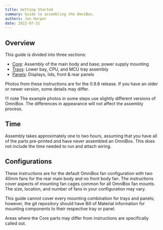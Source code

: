 ```yaml
---
title: Getting Started
summary: Guide to assembling the OmniBox.
authors: Jon Harper
date: 2022-07-31
---
```


## Overview

This guide is divided into three sections:

- [Core](core.md): Assembly of the main body and base; power supply mounting
- [Trays](trays.md): Lower bay, CPU, and MCU tray assembly
- [Panels](panels.md): Displays, lids, front & rear panels

Photos from these instructions are for the 0.9.8 release. If you have an older or newer version, some details may differ.

!!! note
    The example photos in some steps use slightly different versions of OmniBox. The differences in appearance will not affect the assembly process.

## Time

Assembly takes approximately one to two hours, assuming that you have all of the parts pre-printed and have never assembled an OmniBox. This does not include the time needed to run and attach wiring.

## Configurations

These instructions are for the default OmniBox fan configuration with two 40mm fans for the rear main body and no front body fan. The instructions cover aspects of mounting fan cages common for all OmniBox fan mounts. The size, location, and number of fans in your configuration may vary.

This guide cannot cover every mounting combination for trays and panels; however, the git repository should have Bill of Material information for mounting components to their respective tray or panel.

Areas where the Core parts may differ from instructions are specifically called out.